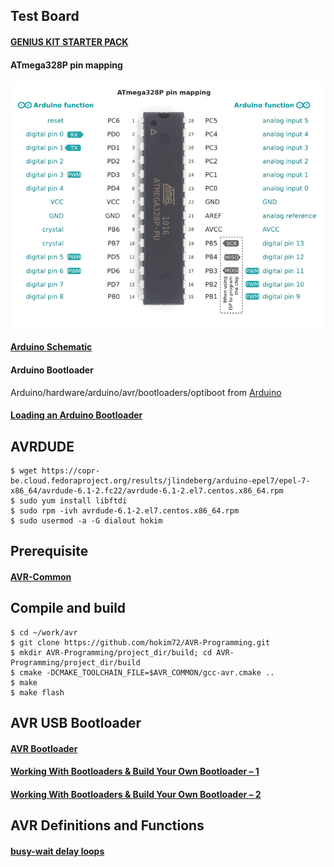 ## Test Board

#### [GENIUS KIT STARTER PACK](http://kocoafab.cc/product/genius)
#### ATmega328P pin mapping
![ATmega328P pin mapping](ATmega328P_vs_Arduino_pin_mapping.png)
#### [Arduino Schematic](https://www.arduino.cc/en/uploads/Main/Arduino_Uno_Rev3-schematic.pdf)
#### Arduino Bootloader
Arduino/hardware/arduino/avr/bootloaders/optiboot from [Arduino](https://github.com/arduino-org/Arduino)
#### [Loading an Arduino Bootloader](http://blog.allthingsgeek.com/article/index/index/id/27#.VdWlNXWlxBc)

## AVRDUDE

```
$ wget https://copr-be.cloud.fedoraproject.org/results/jlindeberg/arduino-epel7/epel-7-x86_64/avrdude-6.1-2.fc22/avrdude-6.1-2.el7.centos.x86_64.rpm
$ sudo yum install libftdi
$ sudo rpm -ivh avrdude-6.1-2.el7.centos.x86_64.rpm
$ sudo usermod -a -G dialout hokim
```

## Prerequisite

#### [AVR-Common](https://github.com/hokim72/AVR-Common)

## Compile and build

```
$ cd ~/work/avr
$ git clone https://github.com/hokim72/AVR-Programming.git
$ mkdir AVR-Programming/project_dir/build; cd AVR-Programming/project_dir/build
$ cmake -DCMAKE_TOOLCHAIN_FILE=$AVR_COMMON/gcc-avr.cmake ..
$ make
$ make flash
```

## AVR USB Bootloader

#### [AVR Bootloader](http://www.electroschematics.com/10778/avr-bootloader/)
#### [Working With Bootloaders & Build Your Own Bootloader – 1](http://www.electroschematics.com/10850/working-bootloaders-build-bootloader-1/)
#### [Working With Bootloaders & Build Your Own Bootloader – 2](http://www.electroschematics.com/10922/working-bootloaders-build-bootloader-2/)

## AVR Definitions and Functions

#### [busy-wait delay loops](http://www.nongnu.org/avr-libc/user-manual/group__util__delay.html)
